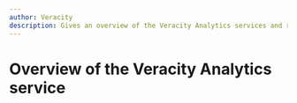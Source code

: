 ```yaml
---
author: Veracity
description: Gives an overview of the Veracity Analytics services and related components.
---
```


# Overview of the Veracity Analytics service

